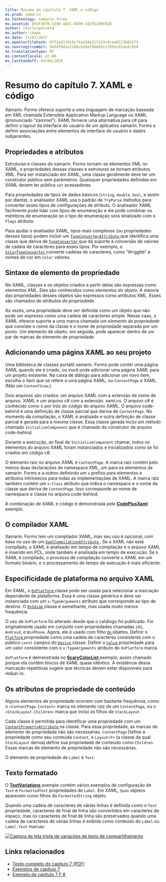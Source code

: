 ```yaml
---
title: Resumo do capítulo 7. XAML e código
ms.prod: xamarin
ms.technology: xamarin-forms
ms.assetid: E91F387B-CE90-481C-8D90-CB25519BFD2B
author: charlespetzold
ms.author: chape
ms.date: 11/07/2017
ms.openlocfilehash: 97f1ad1f818c74a294421f223c4cea0123b83373
ms.sourcegitcommit: 945df041e2180cb20af08b83cc703ecd1aedc6b0
ms.translationtype: MT
ms.contentlocale: pt-BR
ms.lasthandoff: 04/04/2018
---
```

# <a name="summary-of-chapter-7-xaml-vs-code"></a>Resumo do capítulo 7. XAML e código

Xamarin. Forms oferece suporte a uma linguagem de marcação baseada em XML chamada Extensible Application Markup Language ou XAML (pronunciado "zammel"). XAML fornece uma alternativa para c# para definir o layout da interface do usuário de um aplicativo xamarin. Forms e definir associações entre elementos de interface do usuário e dados subjacentes.

## <a name="properties-and-attributes"></a>Propriedades e atributos

Estruturas e classes do xamarin. Forms tornam-se elementos XML no XAML, e propriedades dessas classes e estruturas se tornam atributos XML. Para ser instanciado em XAML, uma classe geralmente deve ter um construtor público sem parâmetros. Quaisquer propriedades definidas em XAML devem ter pública `set` acessadores.

Para propriedades de tipos de dados básicos (`string`, `double`, `bool`, e assim por diante), o analisador XAML usa o padrão de `TryParse` métodos para converter esses tipos de configurações de atributo. O analisador XAML facilmente pode lidar com tipos de enumeração e ele pode combinar os membros de enumeração se o tipo de enumeração será sinalizado com o `Flags` atributo.

Para ajudar o analisador XAML, tipos mais complexos (ou propriedades desses tipos) podem incluir um [ `TypeConverterAttribute` ](https://developer.xamarin.com/api/type/Xamarin.Forms.TypeConverterAttribute/) que identifica uma classe que deriva de [ `TypeConverter` ](https://developer.xamarin.com/api/type/Xamarin.Forms.TypeConverter/) que dá suporte à conversão de valores de cadeia de caracteres para esses tipos. Por exemplo, o [ `ColorTypeConverter` ](https://developer.xamarin.com/api/type/Xamarin.Forms.ColorTypeConverter/) converte cadeias de caracteres, como "#rrggbb" e nomes de cor em `Color` valores.

## <a name="property-element-syntax"></a>Sintaxe de elemento de propriedade

No XAML, classes e os objetos criados a partir delas são expressas como elementos XML. Eles são conhecidos como *elementos do objeto*. A maioria das propriedades desses objetos são expressos como atributos XML. Esses são chamados de *atributos da propriedade*.

Às vezes, uma propriedade deve ser definida como um objeto que não pode ser expresso como uma cadeia de caracteres simple. Nesse caso, o XAML oferece suporte a uma marca chamada um *elemento de propriedade* que consiste o nome da classe e o nome de propriedade separado por um ponto. Um elemento de objeto, em seguida, pode aparecer dentro de um par de marcas de elemento de propriedade.

## <a name="adding-a-xaml-page-to-your-project"></a>Adicionando uma página XAML ao seu projeto

Uma biblioteca de classes portátil xamarin. Forms pode conter uma página XAML quando ele é criado, ou você pode adicionar uma página XAML para um projeto existente. Na caixa de diálogo para adicionar um novo item, escolha o item que se refere a uma página XAML, ou `ContentPage` e XAML. (Não um `ContentView`.)

Dois arquivos são criados: um arquivo XAML com a extensão de nome de arquivo. XAML e um arquivo c# com a extensão. xaml.cs. O arquivo c# é conhecido como o *por trás do código* do arquivo XAML. O arquivo code-behind é uma definição de classe parcial que deriva de `ContentPage`. No momento da compilação, o XAML é analisado e outra definição de classe parcial é gerada para a mesma classe. Essa classe gerada inclui um método chamado `InitializeComponent` que é chamado do construtor de arquivo code-behind.

Durante a execução, ao final de `InitializeComponent` chamar, todos os elementos do arquivo XAML foram instanciados e inicializados como se foi criados em código c#.

O elemento raiz no arquivo XAML é `ContentPage`. A marca raiz contém pelo menos duas declarações de namespace XML, um para os elementos de xamarin. Forms e a outros definindo um `x` prefixo para elementos e atributos intrínsecos para todas as implementações de XAML. A marca raiz também contém um `x:Class` atributo que indica o namespace e o nome da classe que deriva de `ContentPage`. Isso corresponde ao nome de namespace e classe no arquivo code-behind.

A combinação de XAML e código é demonstrada pelo [ **CodePlusXaml** ](https://github.com/xamarin/xamarin-forms-book-samples/tree/master/Chapter07) exemplo.

## <a name="the-xaml-compiler"></a>O compilador XAML

Xamarin. Forms tem um compilador XAML, mas seu uso é opcional, com base no uso de um [ `XamlCompilationAttribute` ](https://developer.xamarin.com/api/type/Xamarin.Forms.Xaml.XamlCompilationAttribute/). Se o XAML não está compilado, o XAML é analisado em tempo de compilação e o arquivo XAML é inserido em PCL, onde também é analisada em tempo de execução. Se o XAML é compilado, o processo de compilação converte o XAML em um formato binário, e o processamento de tempo de execução é mais eficiente.

## <a name="platform-specificity-in-the-xaml-file"></a>Especificidade de plataforma no arquivo XAML

Em XAML, o [ `OnPlatform` ](https://developer.xamarin.com/api/type/Xamarin.Forms.OnPlatform%3CT%3E/) classe pode ser usada para selecionar a marcação dependente de plataforma. Essa é uma classe genérica e deve ser instanciada com um `x:TypeArguments` atributo que corresponde ao tipo de destino. O [ `OnIdiom` ](https://developer.xamarin.com/api/type/Xamarin.Forms.OnIdiom%3CT%3E/) classe é semelhante, mas usada muito menos frequência.

O uso de `OnPlatform` foi alterado desde que o catálogo foi publicado. Foi originalmente usado em conjunto com propriedades chamadas `iOS`, `Android`, e `WinPhone`. Agora, ele é usado com filho [ `On` ](https://developer.xamarin.com/api/type/Xamarin.Forms.On/) objetos. Definir o [ `Platform` ](https://developer.xamarin.com/api/property/Xamarin.Forms.On.Platform/) propriedade como uma cadeia de caracteres consistente com o público `const` campos do [ `Device` ](https://developer.xamarin.com/api/type/Xamarin.Forms.Device/) classe. Definir o [ `Value` ](https://developer.xamarin.com/api/property/Xamarin.Forms.On.Value/) propriedade para um valor consistente com o `x:TypeArguments` atributo do `OnPlatform` marca.

`OnPlatform` é demonstrada no [ **ScaryColorList** ](https://github.com/xamarin/xamarin-forms-book-samples/tree/master/Chapter07/ScaryColorList) exemplo, assim chamado porque ela contém blocos de XAML quase idêntico. A existência dessa marcação repetitivas sugere que técnicas devem estar disponíveis para reduzi-lo.

## <a name="the-content-property-attributes"></a>Os atributos de propriedade de conteúdo

Alguns elementos de propriedade ocorrem com bastante frequência, como o `<ContentPage.Content>` marca no elemento raiz de um `ContentPage`, ou o `<StackLayout.Children>` marca que inclui os filhos de `StackLayout`.

Cada classe é permitida para identificar uma propriedade com um [ `ContentPropertyAttribute` ](https://developer.xamarin.com/api/type/Xamarin.Forms.ContentPropertyAttribute/) na classe. Para essa propriedade, as marcas de elemento de propriedade não são necessárias. `ContentPage` Define a propriedade como seu conteúda `Content`, e `Layout<T>` (a classe da qual `StackLayout` deriva) define sua propriedade de conteúdo como `Children`. Essas marcas de elemento de propriedade não são necessárias.

O elemento de propriedade de `Label` é `Text`.

## <a name="formatted-text"></a>Texto formatado

O [ **TextVariations** ](https://github.com/xamarin/xamarin-forms-book-samples/tree/master/Chapter07/TextVariations) exemplo contém vários exemplos de configuração de `Text` e `FormattedText` propriedades de `Label`. Em XAML, `Span` objetos aparecem como filhos do `FormattedString` objeto.

 Quando uma cadeia de caracteres de várias linhas é definida como o `Text` propriedade, caracteres de final de linha são convertidos em caracteres de espaço, mas os caracteres de final de linha são preservados quando uma cadeia de caracteres de várias linhas é exibida como conteúdo do `Label` ou `Label.Text` marcas:

 [![Captura de tela tripla de variações de texto de compartilhamento](images/ch07fg03-small.png "variações de texto formatado")](images/ch07fg03-large.png#lightbox "variações de texto formatado")



## <a name="related-links"></a>Links relacionados

- [Texto completo do capítulo 7 (PDF)](https://download.xamarin.com/developer/xamarin-forms-book/XamarinFormsBook-Ch07-Apr2016.pdf)
- [Exemplos de capítulo 7](https://github.com/xamarin/xamarin-forms-book-samples/tree/master/Chapter07)
- [Exemplo de capítulo 7 F #](https://github.com/xamarin/xamarin-forms-book-samples/tree/master/Chapter07/FS/CodePlusXaml)
